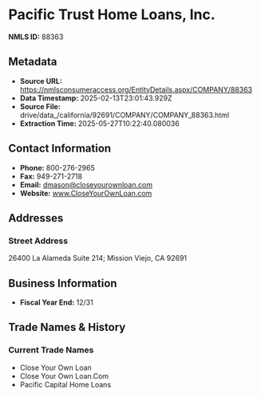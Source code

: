 # Pacific Trust Home Loans, Inc.

**NMLS ID:** 88363

## Metadata
- **Source URL:** https://nmlsconsumeraccess.org/EntityDetails.aspx/COMPANY/88363
- **Data Timestamp:** 2025-02-13T23:01:43.929Z
- **Source File:** drive/data_/california/92691/COMPANY/COMPANY_88363.html
- **Extraction Time:** 2025-05-27T10:22:40.080036

## Contact Information
- **Phone:** 800-276-2965
- **Fax:** 949-271-2718
- **Email:** dmason@closeyourownloan.com
- **Website:** www.CloseYourOwnLoan.com

## Addresses
### Street Address
26400 La Alameda Suite 214; Mission Viejo, CA 92691

## Business Information
- **Fiscal Year End:** 12/31

## Trade Names & History
### Current Trade Names
- Close Your Own Loan
- Close Your Own Loan.Com
- Pacific Capital Home Loans
